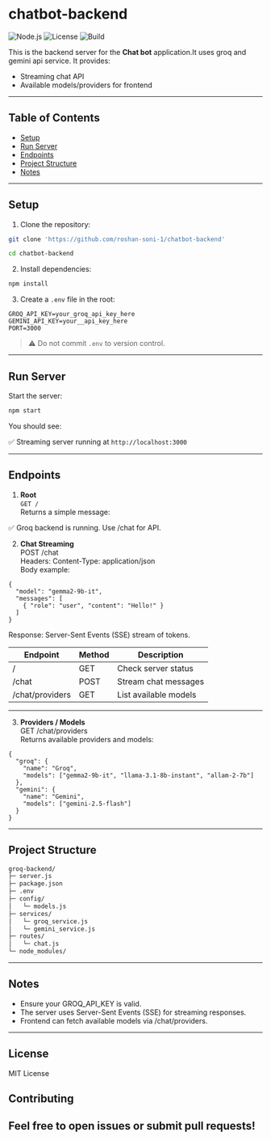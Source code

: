 # chatbot-backend

![Node.js](https://img.shields.io/badge/Node.js-v18-green)
![License](https://img.shields.io/badge/License-MIT-blue)
![Build](https://img.shields.io/badge/Build-Passing-brightgreen)


This is the backend server for the **Chat bot** application.It uses groq and gemini api service. It provides:

- Streaming chat API  
- Available models/providers for frontend

---

## Table of Contents

- [Setup](#setup)
- [Run Server](#run-server)
- [Endpoints](#endpoints)
- [Project Structure](#project-structure)
- [Notes](#notes)
---

## Setup

1. Clone the repository:

```bash
git clone 'https://github.com/roshan-soni-1/chatbot-backend'
```
```bash
cd chatbot-backend
```

2. Install dependencies:
```bash
npm install
```

3. Create a `.env` file in the root:

```Txt
GROQ_API_KEY=your_groq_api_key_here
GEMINI_API_KEY=your__api_key_here
PORT=3000
```

> ⚠️ Do not commit `.env` to version control.

---

## Run Server

Start the server:
```bash
npm start
```
You should see:

✅ Streaming server running at `http://localhost:3000`

---

## Endpoints

1. **Root**  
`GET /`  
Returns a simple message:

✅ Groq backend is running. Use /chat for API.

2. **Chat Streaming**  
POST /chat  
Headers: Content-Type: application/json  
Body example:
```UTF
{
  "model": "gemma2-9b-it",
  "messages": [
    { "role": "user", "content": "Hello!" }
  ]
}
```

Response: Server-Sent Events (SSE) stream of tokens.

Endpoint    | Method | Description
------------------ | ------ | -----------------------
/               | GET | Check server status
/chat           | POST  | Stream chat messages
/chat/providers | GET | List available models

---

3. **Providers / Models**  
GET /chat/providers  
Returns available providers and models:
```UTF
{
  "groq": {
    "name": "Groq",
    "models": ["gemma2-9b-it", "llama-3.1-8b-instant", "allam-2-7b"]
  },
  "gemini": {
    "name": "Gemini",
    "models": ["gemini-2.5-flash"]
  }
}
```

---

## Project Structure
```txt
groq-backend/
├─ server.js
├─ package.json
├─ .env
├─ config/
│   └─ models.js
├─ services/
│   └─ groq_service.js
│   └─ gemini_service.js
├─ routes/
│   └─ chat.js
└─ node_modules/
```
---

## Notes

- Ensure your GROQ_API_KEY is valid.  
- The server uses Server-Sent Events (SSE) for streaming responses.  
- Frontend can fetch available models via /chat/providers.
---
## License
MIT License

## Contributing
Feel free to open issues or submit pull requests!
---